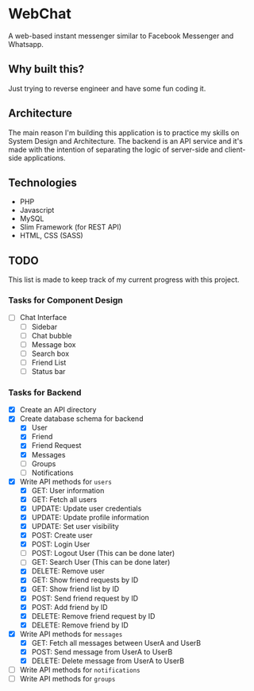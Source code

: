 # WebChat
A web-based instant messenger similar to Facebook Messenger and Whatsapp.

## Why built this?
Just trying to reverse engineer and have some fun coding it.

## Architecture
The main reason I'm building this application is to practice my skills on System Design and Architecture. The backend is an API service and it's made with the intention of separating the logic of server-side and client-side applications.

## Technologies
- PHP
- Javascript
- MySQL
- Slim Framework (for REST API)
- HTML, CSS (SASS)

## TODO
This list is made to keep track of my current progress with this project.

### Tasks for Component Design
- [ ] Chat Interface
    - [ ] Sidebar
    - [ ] Chat bubble
    - [ ] Message box
    - [ ] Search box
    - [ ] Friend List
    - [ ] Status bar

### Tasks for Backend

- [x] Create an API directory
- [x] Create database schema for backend
    - [x] User
    - [x] Friend
    - [x] Friend Request
    - [x] Messages
    - [ ] Groups
    - [ ] Notifications
- [x] Write API methods for `users`
    - [x] GET: User information
    - [x] GET: Fetch all users
    - [x] UPDATE: Update user credentials
    - [x] UPDATE: Update profile information
    - [x] UPDATE: Set user visibility
    - [x] POST: Create user
    - [x] POST: Login User
    - [ ] POST: Logout User (This can be done later)
    - [ ] GET: Search User (This can be done later)
    - [x] DELETE: Remove user 
    - [x] GET: Show friend requests by ID
    - [x] GET: Show friend list by ID  
    - [x] POST: Send friend request by ID
    - [x] POST: Add friend by ID
    - [x] DELETE: Remove friend request by ID
    - [x] DELETE: Remove friend by ID
- [x] Write API methods for `messages`
    - [x] GET: Fetch all messages between UserA and UserB
    - [x] POST: Send message from UserA to UserB
    - [x] DELETE: Delete message from UserA to UserB 
- [ ] Write API methods for `notifications`
- [ ] Write API methods for `groups`
